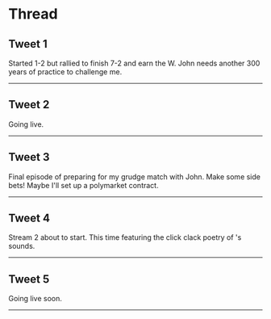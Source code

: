 # Thread

## Tweet 1

Started 1-2 but rallied to finish 7-2 and earn the W. John needs another 300 years of practice to challenge me.

---

## Tweet 2

Going live.

---

## Tweet 3

Final episode of preparing for my grudge match with John. Make some side bets! Maybe I'll set up a polymarket contract.

---

## Tweet 4

Stream 2 about to start. This time featuring the click clack poetry of 's sounds.

---

## Tweet 5

Going live soon.

---

